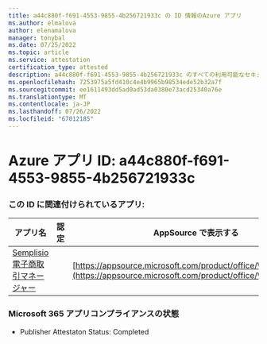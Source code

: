 ```yaml
---
title: a44c880f-f691-4553-9855-4b256721933c の ID 情報のAzure アプリ
ms.author: elmalova
author: elenamalova
manager: tonybal
ms.date: 07/25/2022
ms.topic: article
ms.service: attestation
certification_type: attested
description: a44c880f-f691-4553-9855-4b256721933c のすべての利用可能なセキュリティとコンプライアンス情報。
ms.openlocfilehash: 7253975a5fd410c4e4b9965b98534ede52b32a7f
ms.sourcegitcommit: ee1611493dd5ad0ad53da0380e73acd25340a76e
ms.translationtype: MT
ms.contentlocale: ja-JP
ms.lasthandoff: 07/26/2022
ms.locfileid: "67012185"
---
```

# <a name="azure-app-id-a44c880f-f691-4553-9855-4b256721933c"></a>Azure アプリ ID: a44c880f-f691-4553-9855-4b256721933c


### <a name="apps-associated-with-this-id"></a>この ID に関連付けられているアプリ:
| **アプリ名** | **認定** | **AppSource で表示する** |
|--------------|---------------|-----------------------|
| [Semplisio 電子商取引マネージャー](../forward/WA200004286.md) |  | [https://appsource.microsoft.com/product/office/WA200004286](https://appsource.microsoft.com/product/office/WA200004286) |

### <a name="microsoft-365-app-compliance-status"></a>Microsoft 365 アプリコンプライアンスの状態
- Publisher Attestaton Status: Completed
